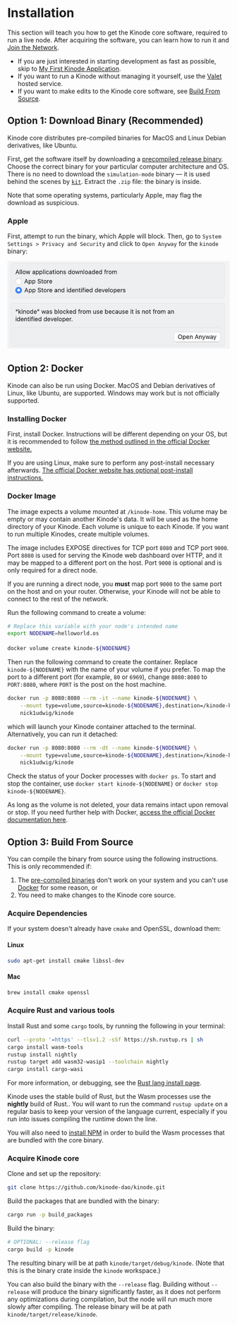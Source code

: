 # Installation

This section will teach you how to get the Kinode core software, required to run a live node.
After acquiring the software, you can learn how to run it and [Join the Network](./login.md).

- If you are just interested in starting development as fast as possible, skip to [My First Kinode Application](../my_first_app/build_and_deploy_an_app.md).
- If you want to run a Kinode without managing it yourself, use the [Valet](https://valet.uncentered.systems) hosted service.
- If you want to make edits to the Kinode core software, see [Build From Source](#option-3-build-from-source).

## Option 1: Download Binary (Recommended)

Kinode core distributes pre-compiled binaries for MacOS and Linux Debian derivatives, like Ubuntu.

First, get the software itself by downloading a [precompiled release binary](https://github.com/kinode-dao/kinode/releases/latest).
Choose the correct binary for your particular computer architecture and OS.
There is no need to download the `simulation-mode` binary — it is used behind the scenes by [`kit`](../kit/boot-fake-node.md).
Extract the `.zip` file: the binary is inside.

Note that some operating systems, particularly Apple, may flag the download as suspicious.

### Apple

First, attempt to run the binary, which Apple will block.
Then, go to `System Settings > Privacy and Security` and click to `Open Anyway` for the `kinode` binary:

![Apple unknown developer](../assets/apple-unknown-developer.png)

## Option 2: Docker

Kinode can also be run using Docker.
MacOS and Debian derivatives of Linux, like Ubuntu, are supported.
Windows may work but is not officially supported.

### Installing Docker

First, install Docker.
Instructions will be different depending on your OS, but it is recommended to follow [the method outlined in the official Docker website.](https://docs.docker.com/get-docker/)

If you are using Linux, make sure to perform any post-install necessary afterwards.
[The official Docker website has optional post-install instructions.](https://docs.docker.com/engine/install/linux-postinstall/)

### Docker Image

The image expects a volume mounted at `/kinode-home`.
This volume may be empty or may contain another Kinode's data.
It will be used as the home directory of your Kinode.
Each volume is unique to each Kinode.
If you want to run multiple Kinodes, create multiple volumes.

The image includes EXPOSE directives for TCP port `8080` and TCP port `9000`.
Port `8080` is used for serving the Kinode web dashboard over HTTP, and it may be mapped to a different port on the host.
Port `9000` is optional and is only required for a direct node.

If you are running a direct node, you **must** map port `9000` to the same port on the host and on your router.
Otherwise, your Kinode will not be able to connect to the rest of the network.

Run the following command to create a volume:

```bash
# Replace this variable with your node's intended name
export NODENAME=helloworld.os

docker volume create kinode-${NODENAME}
```

Then run the following command to create the container.
Replace `kinode-${NODENAME}` with the name of your volume if you prefer.
To map the port to a different port (for example, `80` or `6969`), change `8080:8080` to `PORT:8080`, where `PORT` is the post on the host machine.

```bash
docker run -p 8080:8080 --rm -it --name kinode-${NODENAME} \
    --mount type=volume,source=kinode-${NODENAME},destination=/kinode-home \
    nick1udwig/kinode
```

which will launch your Kinode container attached to the terminal.
Alternatively, you can run it detached:

```bash
docker run -p 8080:8080 --rm -dt --name kinode-${NODENAME} \
    --mount type=volume,source=kinode-${NODENAME},destination=/kinode-home \
    nick1udwig/kinode
```

Check the status of your Docker processes with `docker ps`.
To start and stop the container, use `docker start kinode-${NODENAME}` or `docker stop kinode-${NODENAME}`.

As long as the volume is not deleted, your data remains intact upon removal or stop.
If you need further help with Docker, [access the official Docker documentation here](https://docs.docker.com/manuals/).

## Option 3: Build From Source

You can compile the binary from source using the following instructions.
This is only recommended if:

1. The [pre-compiled binaries](#download-binary) don't work on your system and you can't use [Docker](#docker) for some reason, or
2. You need to make changes to the Kinode core source.

### Acquire Dependencies

If your system doesn't already have `cmake` and OpenSSL, download them:

#### Linux

```bash
sudo apt-get install cmake libssl-dev
```

#### Mac

```bash
brew install cmake openssl
```

### Acquire Rust and various tools

Install Rust and some `cargo` tools, by running the following in your terminal:

```bash
curl --proto '=https' --tlsv1.2 -sSf https://sh.rustup.rs | sh
cargo install wasm-tools
rustup install nightly
rustup target add wasm32-wasip1 --toolchain nightly
cargo install cargo-wasi
```

For more information, or debugging, see the [Rust lang install page](https://www.rust-lang.org/tools/install).

Kinode uses the stable build of Rust, but the Wasm processes use the **nightly** build of Rust..
You will want to run the command `rustup update` on a regular basis to keep your version of the language current, especially if you run into issues compiling the runtime down the line.

You will also need to [install NPM](https://docs.npmjs.com/downloading-and-installing-node-js-and-npm) in order to build the Wasm processes that are bundled with the core binary.

### Acquire Kinode core

Clone and set up the repository:

```bash
git clone https://github.com/kinode-dao/kinode.git
```

Build the packages that are bundled with the binary:
```bash
cargo run -p build_packages
```

Build the binary:

```bash
# OPTIONAL: --release flag
cargo build -p kinode
```

The resulting binary will be at path `kinode/target/debug/kinode`.
(Note that this is the binary crate inside the `kinode` workspace.)

You can also build the binary with the `--release` flag.
Building without `--release` will produce the binary significantly faster, as it does not perform any optimizations during compilation, but the node will run much more slowly after compiling.
The release binary will be at path `kinode/target/release/kinode`.
